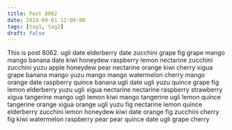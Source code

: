 ```yaml
---
title: Post 8062
date: 2024-09-01 12:00:00
tags: [tag1, tag2]
draft: false
---
```

This is post 8062.
ugli
date
elderberry
date
zucchini
grape
fig
grape
mango
mango
banana
date
kiwi
honeydew
raspberry
lemon
nectarine
zucchini
zucchini
yuzu
apple
honeydew
pear
nectarine
orange
kiwi
cherry
xigua
grape
banana
mango
yuzu
mango
mango
watermelon
cherry
mango
orange
date
raspberry
quince
banana
ugli
date
ugli
yuzu
quince
grape
fig
lemon
elderberry
yuzu
ugli
xigua
nectarine
nectarine
raspberry
strawberry
xigua
tangerine
mango
ugli
lemon
kiwi
mango
tangerine
ugli
lemon
quince
tangerine
orange
xigua
orange
ugli
yuzu
fig
nectarine
lemon
quince
elderberry
zucchini
lemon
honeydew
kiwi
date
orange
fig
zucchini
cherry
fig
kiwi
watermelon
raspberry
pear
pear
quince
date
ugli
grape
cherry
